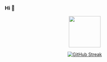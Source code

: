 ### Hi 👋
<div id="header" align="center">
  <img src="https://media2.giphy.com/media/2IudUHdI075HL02Pkk/giphy.gif?cid=ecf05e47ayd2g3iwhjy1c0z6r0ui4u4ngdvn0ca8kfc9s9iy&ep=v1_gifs_search&rid=giphy.gif&ct=g" width="100"/>
<div\>

[![GitHub Streak](http://github-readme-streak-stats.herokuapp.com?user=Mr0Shad0w&theme=dark&border_radius=9&locale=ru&mode=weekly)](https://git.io/streak-stats)
